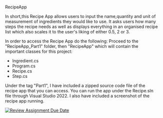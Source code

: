RecipeApp

In short,this Recipe App allows users to input the name,quantity and unit of measurement of ingredients they would like to use. It asks users how many steps the recipe needs as well as displays everything in an organised recipe list which also scales it to the user's liking of either 0.5, 2 or 3.

In order to access the Recipe App do the following:
Proceed to the "RecipeApp_Part1" folder, then "RecipeApp" which will contain the important classes for this project:
- Ingredient.cs
- Program.cs
- Recipe.cs
- Step.cs

Under the tag "Part1", I have included a zipped source code file of the recipe app that you can access. You can run the app under the Recipe.sln file through Visual Studio 2022. I also have included a screenshot of the recipe app running. 


[![Review Assignment Due Date](https://classroom.github.com/assets/deadline-readme-button-24ddc0f5d75046c5622901739e7c5dd533143b0c8e959d652212380cedb1ea36.svg)](https://classroom.github.com/a/gkmpH21R)
